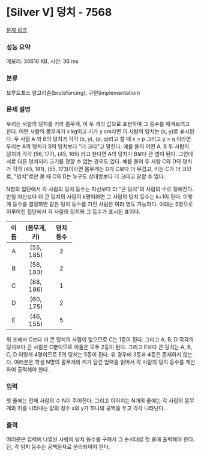 # [Silver V] 덩치 - 7568 

[문제 링크](https://www.acmicpc.net/problem/7568) 

### 성능 요약

메모리: 30616 KB, 시간: 36 ms

### 분류

브루트포스 알고리즘(bruteforcing), 구현(implementation)

### 문제 설명

<p style="user-select: auto;">우리는 사람의 덩치를 키와 몸무게, 이 두 개의 값으로 표현하여 그 등수를 매겨보려고 한다. 어떤 사람의 몸무게가 x kg이고 키가 y cm라면 이 사람의 덩치는 (x, y)로 표시된다. 두 사람 A 와 B의 덩치가 각각 (x, y), (p, q)라고 할 때 x > p 그리고 y > q 이라면 우리는 A의 덩치가 B의 덩치보다 "더 크다"고 말한다. 예를 들어 어떤 A, B 두 사람의 덩치가 각각 (56, 177), (45, 165) 라고 한다면 A의 덩치가 B보다 큰 셈이 된다. 그런데 서로 다른 덩치끼리 크기를 정할 수 없는 경우도 있다. 예를 들어 두 사람 C와 D의 덩치가 각각 (45, 181), (55, 173)이라면 몸무게는 D가 C보다 더 무겁고, 키는 C가 더 크므로, "덩치"로만 볼 때 C와 D는 누구도 상대방보다 더 크다고 말할 수 없다.</p>

<p style="user-select: auto;">N명의 집단에서 각 사람의 덩치 등수는 자신보다 더 "큰 덩치"의 사람의 수로 정해진다. 만일 자신보다 더 큰 덩치의 사람이 k명이라면 그 사람의 덩치 등수는 k+1이 된다. 이렇게 등수를 결정하면 같은 덩치 등수를 가진 사람은 여러 명도 가능하다. 아래는 5명으로 이루어진 집단에서 각 사람의 덩치와 그 등수가 표시된 표이다.</p>

<table class="table table-bordered" style="width: 35%; user-select: auto;">
	<thead style="user-select: auto;">
		<tr style="user-select: auto;">
			<th style="text-align: center; user-select: auto;">이름</th>
			<th style="text-align: center; user-select: auto;">(몸무게, 키)</th>
			<th style="text-align: center; user-select: auto;">덩치 등수</th>
		</tr>
	</thead>
	<tbody style="user-select: auto;">
		<tr style="user-select: auto;">
			<td style="text-align: center; user-select: auto;">A</td>
			<td style="text-align: center; user-select: auto;">(55, 185)</td>
			<td style="text-align: center; user-select: auto;">2</td>
		</tr>
		<tr style="user-select: auto;">
			<td style="text-align: center; user-select: auto;">B</td>
			<td style="text-align: center; user-select: auto;">(58, 183)</td>
			<td style="text-align: center; user-select: auto;">2</td>
		</tr>
		<tr style="user-select: auto;">
			<td style="text-align: center; user-select: auto;">C</td>
			<td style="text-align: center; user-select: auto;">(88, 186)</td>
			<td style="text-align: center; user-select: auto;">1</td>
		</tr>
		<tr style="user-select: auto;">
			<td style="text-align: center; user-select: auto;">D</td>
			<td style="text-align: center; user-select: auto;">(60, 175)</td>
			<td style="text-align: center; user-select: auto;">2</td>
		</tr>
		<tr style="user-select: auto;">
			<td style="text-align: center; user-select: auto;">E</td>
			<td style="text-align: center; user-select: auto;">(46, 155)</td>
			<td style="text-align: center; user-select: auto;">5</td>
		</tr>
	</tbody>
</table>

<p style="user-select: auto;">위 표에서 C보다 더 큰 덩치의 사람이 없으므로 C는 1등이 된다. 그리고 A, B, D 각각의 덩치보다 큰 사람은 C뿐이므로 이들은 모두 2등이 된다. 그리고 E보다 큰 덩치는 A, B, C, D 이렇게 4명이므로 E의 덩치는 5등이 된다. 위 경우에 3등과 4등은 존재하지 않는다. 여러분은 학생 N명의 몸무게와 키가 담긴 입력을 읽어서 각 사람의 덩치 등수를 계산하여 출력해야 한다.</p>

### 입력 

 <p style="user-select: auto;">첫 줄에는 전체 사람의 수 N이 주어진다. 그리고 이어지는 N개의 줄에는 각 사람의 몸무게와 키를 나타내는 양의 정수 x와 y가 하나의 공백을 두고 각각 나타난다.</p>

### 출력 

 <p style="user-select: auto;">여러분은 입력에 나열된 사람의 덩치 등수를 구해서 그 순서대로 첫 줄에 출력해야 한다. 단, 각 덩치 등수는 공백문자로 분리되어야 한다.</p>

